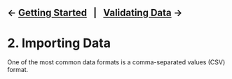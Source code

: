 ← [Getting Started](01-software-setup.md)&nbsp;&nbsp;&nbsp;|&nbsp;&nbsp;&nbsp;[Validating Data](03-validating-data.md) →
---

# 2. Importing Data

One of the most common data formats is a comma-separated values (CSV) format.
